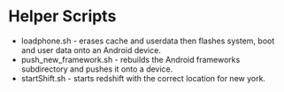 # Helper Scripts

* loadphone.sh - erases cache and userdata then flashes system, boot and user data onto an Android device.
* push_new_framework.sh - rebuilds the Android frameworks subdirectory and pushes it onto a device.
* startShift.sh - starts redshift with the correct location for new york.
